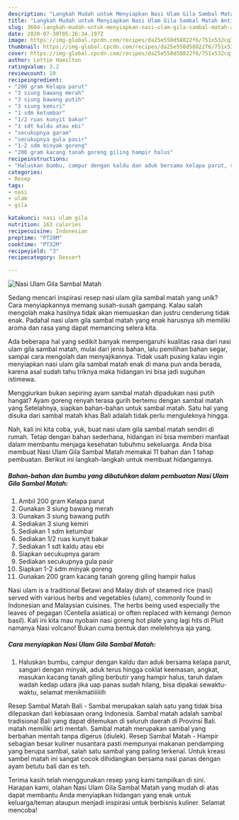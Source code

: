 ```yaml
---
description: "Langkah Mudah untuk Menyiapkan Nasi Ulam Gila Sambal Matah Anti Gagal"
title: "Langkah Mudah untuk Menyiapkan Nasi Ulam Gila Sambal Matah Anti Gagal"
slug: 3604-langkah-mudah-untuk-menyiapkan-nasi-ulam-gila-sambal-matah-anti-gagal
date: 2020-07-30T05:26:34.197Z
image: https://img-global.cpcdn.com/recipes/da25e550d58822f6/751x532cq70/nasi-ulam-gila-sambal-matah-foto-resep-utama.jpg
thumbnail: https://img-global.cpcdn.com/recipes/da25e550d58822f6/751x532cq70/nasi-ulam-gila-sambal-matah-foto-resep-utama.jpg
cover: https://img-global.cpcdn.com/recipes/da25e550d58822f6/751x532cq70/nasi-ulam-gila-sambal-matah-foto-resep-utama.jpg
author: Lettie Hamilton
ratingvalue: 3.2
reviewcount: 10
recipeingredient:
- "200 gram Kelapa parut"
- "3 siung bawang merah"
- "3 siung bawang putih"
- "3 siung kemiri"
- "1 sdm ketumbar"
- "1/2 ruas kunyit bakar"
- "1 sdt kaldu atau ebi"
- "secukupnya garam"
- "secukupnya gula pasir"
- "1-2 sdm minyak goreng"
- "200 gram kacang tanah goreng giling hampir halus"
recipeinstructions:
- "Haluskan bumbu, campur dengan kaldu dan aduk bersama kelapa parut, sangari dengan minyak, aduk terus hingga coklat keemasan, angkat, masukan kacang tanah giling berbutir yang hampir halus, taruh dalam wadah kedap udara jika uap panas sudah hilang, bisa dipakai sewaktu-waktu, selamat menikmatiiiiiih"
categories:
- Resep
tags:
- nasi
- ulam
- gila

katakunci: nasi ulam gila 
nutrition: 163 calories
recipecuisine: Indonesian
preptime: "PT20M"
cooktime: "PT32M"
recipeyield: "3"
recipecategory: Dessert

---
```



![Nasi Ulam Gila Sambal Matah](https://img-global.cpcdn.com/recipes/da25e550d58822f6/751x532cq70/nasi-ulam-gila-sambal-matah-foto-resep-utama.jpg)

Sedang mencari inspirasi resep nasi ulam gila sambal matah yang unik? Cara menyiapkannya memang susah-susah gampang. Kalau salah mengolah maka hasilnya tidak akan memuaskan dan justru cenderung tidak enak. Padahal nasi ulam gila sambal matah yang enak harusnya sih memiliki aroma dan rasa yang dapat memancing selera kita.

Ada beberapa hal yang sedikit banyak mempengaruhi kualitas rasa dari nasi ulam gila sambal matah, mulai dari jenis bahan, lalu pemilihan bahan segar, sampai cara mengolah dan menyajikannya. Tidak usah pusing kalau ingin menyiapkan nasi ulam gila sambal matah enak di mana pun anda berada, karena asal sudah tahu triknya maka hidangan ini bisa jadi suguhan istimewa.

Menggiurkan bukan sepiring ayam sambal matah dipadukan nasi putih hangat? Ayam goreng renyah terasa gurih bertemu dengan sambal matah yang Setelahnya, siapkan bahan-bahan untuk sambal matah. Satu hal yang disuka dari sambal matah khas Bali adalah tidak perlu menguleknya hingga.


Nah, kali ini kita coba, yuk, buat nasi ulam gila sambal matah sendiri di rumah. Tetap dengan bahan sederhana, hidangan ini bisa memberi manfaat dalam membantu menjaga kesehatan tubuhmu sekeluarga. Anda bisa membuat Nasi Ulam Gila Sambal Matah memakai 11 bahan dan 1 tahap pembuatan. Berikut ini langkah-langkah untuk membuat hidangannya.

<!--inarticleads1-->

##### Bahan-bahan dan bumbu yang dibutuhkan dalam pembuatan Nasi Ulam Gila Sambal Matah:

1. Ambil 200 gram Kelapa parut
1. Gunakan 3 siung bawang merah
1. Gunakan 3 siung bawang putih
1. Sediakan 3 siung kemiri
1. Sediakan 1 sdm ketumbar
1. Sediakan 1/2 ruas kunyit bakar
1. Sediakan 1 sdt kaldu atau ebi
1. Siapkan secukupnya garam
1. Sediakan secukupnya gula pasir
1. Siapkan 1-2 sdm minyak goreng
1. Gunakan 200 gram kacang tanah goreng giling hampir halus


Nasi ulam is a traditional Betawi and Malay dish of steamed rice (nasi) served with various herbs and vegetables (ulam), commonly found in Indonesian and Malaysian cuisines. The herbs being used especially the leaves of pegagan (Centella asiatica) or often replaced with kemangi (lemon basil). Kali ini kita mau nyobain nasi goreng hot plate yang lagi hits di Pluit namanya Nasi volcano! Bukan cuma bentuk dan melelehnya aja yang. 

<!--inarticleads2-->

##### Cara menyiapkan Nasi Ulam Gila Sambal Matah:

1. Haluskan bumbu, campur dengan kaldu dan aduk bersama kelapa parut, sangari dengan minyak, aduk terus hingga coklat keemasan, angkat, masukan kacang tanah giling berbutir yang hampir halus, taruh dalam wadah kedap udara jika uap panas sudah hilang, bisa dipakai sewaktu-waktu, selamat menikmatiiiiiih


Resep Sambal Matah Bali - Sambal merupakan salah satu yang tidak bisa dilepaskan dari kebiasaan orang Indonesia. Sambal matah adalah sambal tradisional Bali yang dapat ditemukan di seluruh daerah di Provinsi Bali. matah memiliki arti mentah. Sambal matah merupakan sambal yang berbahan mentah tanpa digerus (diulek). Resep Sambal Matah - Hampir sebagian besar kuliner nusantara pasti mempunyai makanan pendamping yang berupa sambal, salah satu sambal yang paling terkenal. Untuk kreasi sambel matah ini sangat cocok dihidangkan bersama nasi panas dengan ayam betutu bali dan es teh. 

Terima kasih telah menggunakan resep yang kami tampilkan di sini. Harapan kami, olahan Nasi Ulam Gila Sambal Matah yang mudah di atas dapat membantu Anda menyiapkan hidangan yang enak untuk keluarga/teman ataupun menjadi inspirasi untuk berbisnis kuliner. Selamat mencoba!
